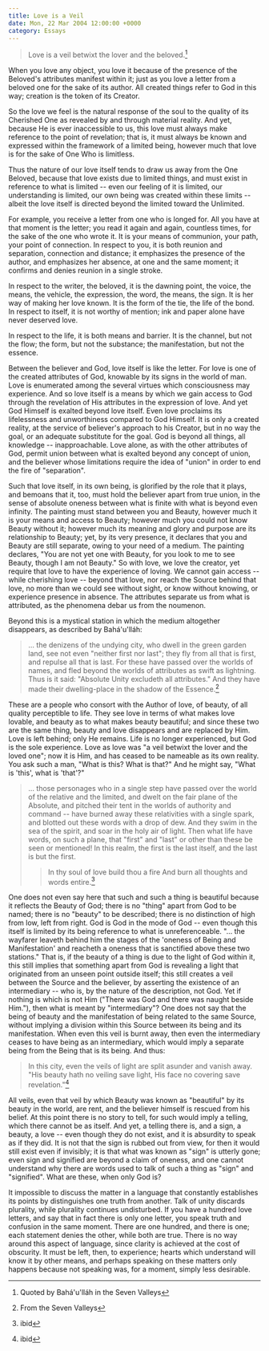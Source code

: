 ```yaml
---
title: Love is a Veil
date: Mon, 22 Mar 2004 12:00:00 +0000
category: Essays
---
```


> Love is a veil betwixt the lover and the beloved.[^1]

When you love any object, you love it because of the presence of the
Beloved's attributes manifest within it; just as you love a letter from
a beloved one for the sake of its author.  All created things refer to
God in this way; creation is the token of its Creator.

So the love we feel is the natural response of the soul to the quality
of its Cherished One as revealed by and through material reality.  And
yet, because He is ever inaccessible to us, this love must always make
reference to the point of revelation; that is, it must always be known
and expressed within the framework of a limited being, however much that
love is for the sake of One Who is limitless.

Thus the nature of our love itself tends to draw us away from the One
Beloved, because that love exists due to limited things, and must exist
in reference to what is limited -- even our feeling of it is limited,
our understanding is limited, our own being was created within these
limits -- albeit the love itself is directed beyond the limited toward
the Unlimited.

For example, you receive a letter from one who is longed for.  All you
have at that moment is the letter; you read it again and again,
countless times, for the sake of the one who wrote it.  It is your means
of communion, your path, your point of connection.  In respect to you,
it is both reunion and separation, connection and distance; it
emphasizes the presence of the author, and emphasizes her absence, at
one and the same moment; it confirms and denies reunion in a single
stroke.

In respect to the writer, the beloved, it is the dawning point, the
voice, the means, the vehicle, the expression, the word, the means, the
sign.  It is her way of making her love known.  It is the form of the
tie, the life of the bond.  In respect to itself, it is not worthy of
mention; ink and paper alone have never deserved love.

In respect to the life, it is both means and barrier.  It is the
channel, but not the flow; the form, but not the substance; the
manifestation, but not the essence.

Between the believer and God, love itself is like the letter.  For love
is one of the created attributes of God, knowable by its signs in the
world of man.  Love is enumerated among the several virtues which
consciousness may experience.  And so love itself is a means by which we
gain access to God through the revelation of His attributes in the
expression of love.  And yet God Himself is exalted beyond love itself.
Even love proclaims its lifelessness and unworthiness compared to God
Himself.  It is only a created reality, at the service of believer's
approach to his Creator, but in no way the goal, or an adequate
substitute for the goal.  God is beyond all things, all knowledge --
inapproachable.  Love alone, as with the other attributes of God, permit
union between what is exalted beyond any concept of union, and the
believer whose limitations require the idea of "union" in order to end
the fire of "separation".

Such that love itself, in its own being, is glorified by the role that
it plays, and bemoans that it, too, must hold the believer apart from
true union, in the sense of absolute oneness between what is finite with
what is beyond even infinity.  The painting must stand between you and
Beauty, however much it is your means and access to Beauty; however much
you could not know Beauty without it; however much its meaning and glory
and purpose are its relationship to Beauty; yet, by its very presence,
it declares that you and Beauty are still separate, owing to your need
of a medium.  The painting declares, "You are not yet one with Beauty,
for you look to me to see Beauty, though I am not Beauty."  So with
love, we love the creator, yet require that love to have the experience
of loving.  We cannot gain access -- while cherishing love -- beyond
that love, nor reach the Source behind that love, no more than we could
see without sight, or know without knowing, or experience presence in
absence.  The attributes separate us from what is attributed, as the
phenomena debar us from the noumenon.

Beyond this is a mystical station in which the medium altogether
disappears, as described by Bahá'u'lláh:

> ... the denizens of the undying city, who dwell in the green garden
> land, see not even "neither first nor last"; they fly from all that is
> first, and repulse all that is last.  For these have passed over the
> worlds of names, and fled beyond the worlds of attributes as swift as
> lightning.  Thus is it said: "Absolute Unity excludeth all
> attributes."  And they have made their dwelling-place in the shadow of
> the Essence.[^2]

These are a people who consort with the Author of love, of beauty, of
all quality perceptible to life.  They see love in terms of what makes
love lovable, and beauty as to what makes beauty beautiful; and since
these two are the same thing, beauty and love disappears and are
replaced by Him.  Love is left behind; only He remains.  Life is no
longer experienced, but God is the sole experience.  Love as love was "a
veil betwixt the lover and the loved one"; now it is Him, and has ceased
to be nameable as its own reality.  You ask such a man, "What is this?
What is that?"  And he might say, "What is 'this', what is 'that'?"

> ... those personages who in a single step have passed over the world
> of the relative and the limited, and dwelt on the fair plane of the
> Absolute, and pitched their tent in the worlds of authority and
> command -- have burned away these relativities with a single spark,
> and blotted out these words with a drop of dew.  And they swim in the
> sea of the spirit, and soar in the holy air of light.  Then what life
> have words, on such a plane, that "first" and "last" or other than
> these be seen or mentioned!  In this realm, the first is the last
> itself, and the last is but the first.
> 
> > In thy soul of love build thou a fire
>     And burn all thoughts and words entire.[^3]

One does not even say here that such and such a thing is beautiful
because it reflects the Beauty of God; there is no "thing" apart from
God to be named; there is no "beauty" to be described; there is no
distinction of high from low, left from right.  God is God in the mode
of God -- even though this itself is limited by its being reference to
what is unreferenceable.  "... the wayfarer leaveth behind him the
stages of the 'oneness of Being and Manifestation' and reacheth a
oneness that is sanctified above these two stations."  That is, if the
beauty of a thing is due to the light of God within it, this still
implies that something apart from God is revealing a light that
originated from an unseen point outside itself; this still creates a
veil between the Source and the believer, by asserting the existence of
an intermediary -- who is, by the nature of the description, not God.
Yet if nothing is which is not Him ("There was God and there was naught
beside Him."), then what is meant by "intermediary"?  One does not say
that the being of beauty and the manifestation of being related to the
same Source, without implying a division within this Source between its
being and its manifestation.  When even this veil is burnt away, then
even the intermediary ceases to have being as an intermediary, which
would imply a separate being from the Being that is its being.  And
thus:

> In this city, even the veils of light are split asunder and vanish
> away.  "His beauty hath no veiling save light, His face no covering
> save revelation."[^4]

All veils, even that veil by which Beauty was known as "beautiful" by
its beauty in the world, are rent, and the believer himself is rescued
from his belief.  At this point there is no story to tell, for such
would imply a telling, which there cannot be as itself.  And yet, a
telling there is, and a sign, a beauty, a love -- even though they do
not exist, and it is absurdity to speak as if they did.  It is not that
the sign is rubbed out from view, for then it would still exist even if
invisibly; it is that what was known as "sign" is utterly gone; even
sign and signified are beyond a claim of oneness, and one cannot
understand why there are words used to talk of such a thing as "sign"
and "signified".  What are these, when only God is?

It impossible to discuss the matter in a language that constantly
establishes its points by distinguishes one truth from another.  Talk of
unity discards plurality, while plurality continues undisturbed.  If you
have a hundred love letters, and say that in fact there is only one
letter, you speak truth and confusion in the same moment.  There are one
hundred, and there is one; each statement denies the other, while both
are true.  There is no way around this aspect of language, since clarity
is achieved at the cost of obscurity.  It must be left, then, to
experience; hearts which understand will know it by other means, and
perhaps speaking on these matters only happens because not speaking was,
for a moment, simply less desirable.

[^1]:  Quoted by Bahá'u'lláh in the Seven Valleys

[^2]:  From the Seven Valleys

[^3]:  ibid

[^4]:  ibid


